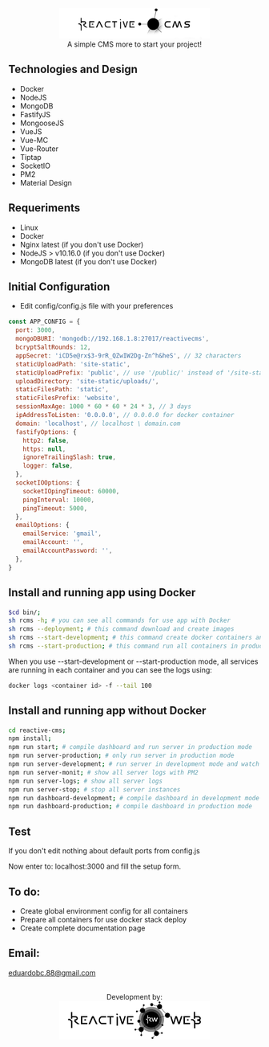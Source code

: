 <div align="center">
    <img src="./ReadmeMDAssets/reactive-cms-logo.png" width="300" height="auto"/>
    <br />
    A simple CMS more to start your project!
    <br />
</div>

Technologies and Design
-
- Docker
- NodeJS
- MongoDB
- FastifyJS
- MongooseJS
- VueJS
- Vue-MC
- Vue-Router
- Tiptap
- SocketIO
- PM2
- Material Design

Requeriments
-
- Linux
- Docker
- Nginx latest (if you don't use Docker)
- NodeJS > v10.16.0 (if you don't use Docker)
- MongoDB latest (if you don't use Docker)


Initial Configuration
-
- Edit config/config.js file with your preferences
```javascript
const APP_CONFIG = {
  port: 3000,
  mongoDBURI: 'mongodb://192.168.1.8:27017/reactivecms',
  bcryptSaltRounds: 12,
  appSecret: 'iCD5e@rx$3-9rR_QZwIW2Dg-Zn^h&heS', // 32 characters
  staticUploadPath: 'site-static',
  staticUploadPrefix: 'public', // use '/public/' instead of '/site-static/'
  uploadDirectory: 'site-static/uploads/',
  staticFilesPath: 'static',
  staticFilesPrefix: 'website',
  sessionMaxAge: 1000 * 60 * 60 * 24 * 3, // 3 days
  ipAddressToListen: '0.0.0.0', // 0.0.0.0 for docker container
  domain: 'localhost', // localhost \ domain.com
  fastifyOptions: {
    http2: false,
    https: null,
    ignoreTrailingSlash: true,
    logger: false,
  },
  socketIOOptions: {
    socketIOpingTimeout: 60000,
    pingInterval: 10000,
    pingTimeout: 5000,
  },
  emailOptions: {
    emailService: 'gmail',
    emailAccount: '',
    emailAccountPassword: '',
  },
}
```


Install and running app using Docker
-
```bash
$cd bin/;
sh rcms -h; # you can see all commands for use app with Docker
sh rcms --deployment; # this command download and create images
sh rcms --start-development; # this command create docker containers and run all services
sh rcms --start-production; # this command run all containers in production mode
```
When you use --start-development or --start-production mode, all services are running in each container
and you can see the logs using:
```bash
docker logs <container id> -f --tail 100
```


Install and running app without Docker
-
```bash
cd reactive-cms;
npm install;
npm run start; # compile dashboard and run server in production mode
npm run server-production; # only run server in production mode
npm run server-development; # run server in development mode and watch for file changes
npm run server-monit; # show all server logs with PM2
npm run server-logs; # show all server logs
npm run server-stop; # stop all server instances
npm run dashboard-development; # compile dashboard in development mode and watch for file changes
npm run dashboard-production; # compile dashboard in production mode
```


Test
-
If you don't edit nothing about default ports from config.js

Now enter to: localhost:3000 and fill the setup form.


To do:
-
- Create global environment config for all containers
- Prepare all containers for use docker stack deploy
- Create complete documentation page


## Email:
eduardobc.88@gmail.com

<div align="center">
    <br />
    Development by:
    <br />
    <a href="https://www.reactive-web.com">
        <img src="./ReadmeMDAssets/reactive-web.png" width="300" height="auto"/>
    </a>
</div>
